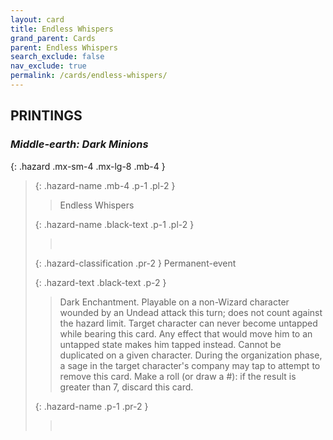 ```yaml
---
layout: card
title: Endless Whispers
grand_parent: Cards
parent: Endless Whispers
search_exclude: false
nav_exclude: true
permalink: /cards/endless-whispers/
---
```


## PRINTINGS


### _Middle-earth: Dark Minions_

{: .hazard .mx-sm-4 .mx-lg-8 .mb-4 }
> {: .hazard-name .mb-4 .p-1 .pl-2 }
> > <div class="hazard-mp"></div>
> > <div class="card-name">Endless Whispers</div>
>
> {: .hazard-name .black-text .p-1 .pl-2 }
> > &nbsp;
>
> {: .hazard-classification .pr-2 }
> Permanent-event
>
> {: .hazard-text .black-text .p-2 }
> > Dark Enchantment. Playable on a non-Wizard character wounded by an Undead attack this turn; does not count against the hazard limit. Target character can never become untapped while bearing this card. Any effect that would move him to an untapped state makes him tapped instead. Cannot be duplicated on a given character. During the organization phase, a sage in the target character's company may tap to attempt to remove this card. Make a roll (or draw a #): if the result is greater than 7, discard this card. 
>
> {: .hazard-name .p-1 .pr-2 }
> > <div class="card-shield"></div>
> > <div class="card-corruption">&nbsp;</div>

